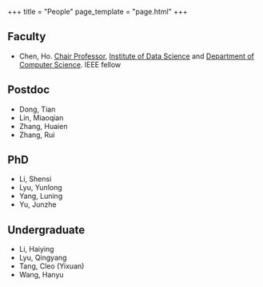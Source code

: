 +++
title = "People"
page_template = "page.html"
+++

## Faculty

- Chen, Ho. [Chair Professor](https://datascience.hku.hk/people/ho-chen/), [Institute of Data Science](https://datascience.hku.hk) and [Department of Computer Science](https://www.cs.hku.hk). IEEE fellow

## Postdoc

- Dong, Tian
- Lin, Miaoqian
- Zhang, Huaien
- Zhang, Rui

## PhD

- Li, Shensi
- Lyu, Yunlong
- Yang, Luning
- Yu, Junzhe

## Undergraduate

- Li, Haiying
- Lyu, Qingyang
- Tang, Cleo (Yixuan)
- Wang, Hanyu